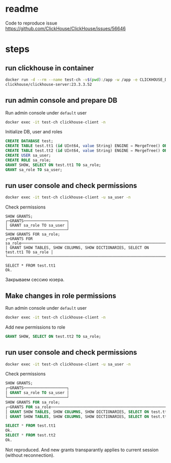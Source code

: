 
# readme

Code to reproduce issue https://github.com/ClickHouse/ClickHouse/issues/56646


# steps

## run clickhouse in container

```bash
docker run -d --rm --name test-ch -v$(pwd):/app -w /app -e CLICKHOUSE_DEFAULT_ACCESS_MANAGEMENT=1 \
clickhouse/clickhouse-server:23.3.3.52
```

## run admin console and prepare DB

Run admin console under `default` user

```bash
docker exec -it test-ch clickhouse-client -n
```

Initialize DB, user and roles

```sql
CREATE DATABASE test;
CREATE TABLE test.tt1 (id UInt64, value String) ENGINE = MergeTree() ORDER BY id;
CREATE TABLE test.tt2 (id UInt64, value String) ENGINE = MergeTree() ORDER BY id;
CREATE USER sa_user;
CREATE ROLE sa_role;
GRANT SHOW, SELECT ON test.tt1 TO sa_role;
GRANT sa_role TO sa_user;
```

## run user console and check permissions

```bash
docker exec -it test-ch clickhouse-client -u sa_user -n
```

Check permissions

```
SHOW GRANTS;
┌─GRANTS───────────────────┐
│ GRANT sa_role TO sa_user │
└──────────────────────────┘
SHOW GRANTS FOR sa_role;
┌─GRANTS FOR sa_role────────────────────────────────────────────────────────────────┐
│ GRANT SHOW TABLES, SHOW COLUMNS, SHOW DICTIONARIES, SELECT ON test.tt1 TO sa_role │
└───────────────────────────────────────────────────────────────────────────────────┘

SELECT * FROM test.tt1
Ok.
```

Закрываем сессию юзера.


## Make changes in role permissions

Run admin console under `default` user

```bash
docker exec -it test-ch clickhouse-client -n
```

Add new permissions to role

```sql
GRANT SHOW, SELECT ON test.tt2 TO sa_role;
```


## run user console and check permissions

```bash
docker exec -it test-ch clickhouse-client -u sa_user -n
```

Check permissions

```sql
SHOW GRANTS;
┌─GRANTS───────────────────┐
│ GRANT sa_role TO sa_user │
└──────────────────────────┘
SHOW GRANTS FOR sa_role;
┌─GRANTS FOR sa_role────────────────────────────────────────────────────────────────┐
│ GRANT SHOW TABLES, SHOW COLUMNS, SHOW DICTIONARIES, SELECT ON test.tt1 TO sa_role │
│ GRANT SHOW TABLES, SHOW COLUMNS, SHOW DICTIONARIES, SELECT ON test.tt2 TO sa_role │ └───────────────────────────────────────────────────────────────────────────────────┘

SELECT * FROM test.tt1
Ok.
SELECT * FROM test.tt2
Ok.
```

Not reproduced. And new grants transparantly applies to current session (without reconnection).

